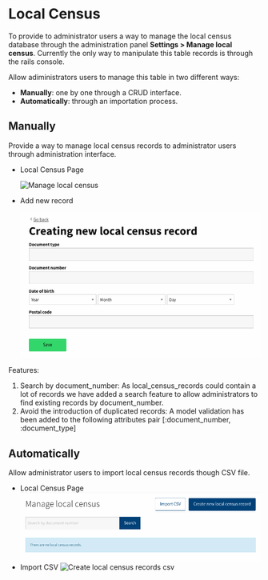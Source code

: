 # Local Census

To provide to administrator users a way to manage the local census database through the administration panel **Settings &gt; Manage local census**. Currently the only way to manipulate this table records is through the rails console.

Allow adiministrators users to manage this table in two different ways:

* **Manually**: one by one through a CRUD interface.
* **Automatically**: through an importation process.

## Manually

Provide a way to manage local census records to administrator users through administration interface.

* Local Census Page

  ![Manage local census](../../.gitbook/assets/manage-local-census-en.png)

* Add new record

  ![Create local census record](../../.gitbook/assets/add-local-census-record-en%20%281%29.png)

Features:

1. Search by document\_number: As local\_census\_records could contain a lot of records we have added a search feature to allow administrators to find existing records by document\_number.
2. Avoid the introduction of duplicated records: A model validation has been added to the following attributes pair \[:document\_number, :document\_type\]

## Automatically

Allow administrator users to import local census records though CSV file.

* Local Census Page ![Manage local census csv](../../.gitbook/assets/manage-local-census-csv-en%20%281%29.png)
* Import CSV ![Create local census records csv](../../.gitbook/assets/add-local-census-records-csv-en.png)

